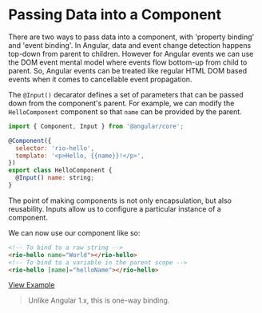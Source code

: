 # Passing Data into a Component

There are two ways to pass data into a component, with 'property binding' and 'event binding'. In Angular, data and event change detection happens top-down from parent to children. However for Angular events we can use the DOM event mental model where events flow bottom-up from child to parent. So, Angular events can be treated like regular HTML DOM based events when it comes to cancellable event propagation.

The `@Input()` decarator defines a set of parameters that can be passed down from the component's parent. For example, we can modify the `HelloComponent` component so that `name` can be provided by the parent.

```js
import { Component, Input } from '@angular/core';

@Component({
  selector: 'rio-hello',
  template: '<p>Hello, {{name}}!</p>',
})
export class HelloComponent {
  @Input() name: string;
}
```

The point of making components is not only encapsulation, but also reusability. Inputs allow us to configure a particular instance of a component.

We can now use our component like so:

```html
<!-- To bind to a raw string -->
<rio-hello name="World"></rio-hello>
<!-- To bind to a variable in the parent scope -->
<rio-hello [name]="helloName"></rio-hello>
```
[View Example](http://plnkr.co/edit/LEtEN9?p=preview)

>Unlike Angular 1.x, this is one-way binding.
